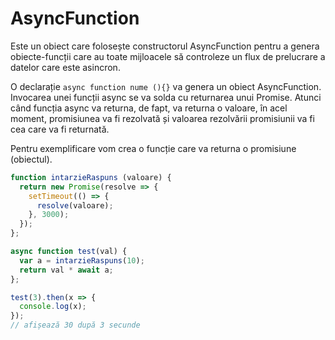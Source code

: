 # AsyncFunction

Este un obiect care folosește constructorul AsyncFunction pentru a genera obiecte-funcții care au toate mijloacele să controleze un flux de prelucrare a datelor care este asincron.

O declarație `async function nume (){}` va genera un obiect AsyncFunction. Invocarea unei funcții async se va solda cu returnarea unui Promise. Atunci când funcția async va returna, de fapt, va returna o valoare, în acel moment, promisiunea va fi rezolvată și valoarea rezolvării promisiunii va fi cea care va fi returnată.

Pentru exemplificare vom crea o funcție care va returna o promisiune (obiectul).

```javascript
function intarzieRaspuns (valoare) {
  return new Promise(resolve => {
    setTimeout(() => {
      resolve(valoare);
    }, 3000);
  });
};

async function test(val) {
  var a = intarzieRaspuns(10);
  return val * await a;
};

test(3).then(x => {
  console.log(x);
});
// afișează 30 după 3 secunde
```
